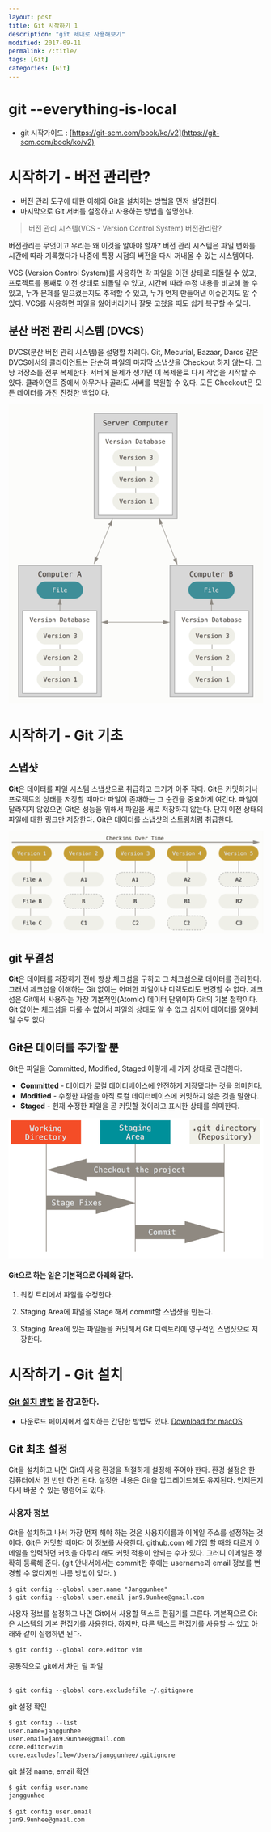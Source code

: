 ```yaml
---
layout: post
title: Git 시작하기 1
description: "git 제대로 사용해보기"
modified: 2017-09-11
permalink: /:title/
tags: [Git]
categories: [Git]
---
```


# git  --everything-is-local

- git 시작가이드 : [https://git-scm.com/book/ko/v2](https://git-scm.com/book/ko/v2)

# 시작하기 - 버전 관리란?

- 버전 관리 도구에 대한 이해와 Git을 설치하는 방법을 먼저 설명한다.
- 마지막으로 Git 서버를 설정하고 사용하는 방법을 설명한다.

> 버전 관리 시스템(VCS - Version Control System) 버전관리란? 
> 

버전관리는 무엇이고 우리는 왜 이것을 알아야 할까? 
버전 관리 시스템은 파일 변화를 시간에 따라 기록했다가 나중에 특정 시점의 버전을 다시 꺼내올 수 있는 시스템이다. 

VCS (Version Control System)를 사용하면 각 파일을 이전 상태로 되돌릴 수 있고, 프로젝트를 통째로 이전 상태로 되돌릴 수 있고, 시간에 따라 수정 내용을 비교해 볼 수 있고, 누가 문제를 일으켰는지도 추적할 수 있고, 누가 언제 만들어낸 이슈인지도 알 수 있다. VCS를 사용하면 파일을 잃어버리거나 잘못 고쳤을 때도 쉽게 복구할 수 있다.

## 분산 버전 관리 시스템 (DVCS)

DVCS(분산 버전 관리 시스템)을 설명할 차례다. Git, Mecurial, Bazaar, Darcs 같은 DVCS에서의 클라이언트는 단순히 파일의 마지막 스냅샷을 Checkout 하지 않는다. 그냥 저장소를 전부 복제한다. 서버에 문제가 생기면 이 복제물로 다시 작업을 시작할 수 있다. 클라이언트 중에서 아무거나 골라도 서버를 복원할 수 있다. 모든 Checkout은 모든 데이터를 가진 진정한 백업이다.

![](../images/git-images/dvcs.png)

# 시작하기 - Git 기초
## 스냅샷 

 **Git**은 데이터를 파일 시스템 스냅샷으로 취급하고 크기가 아주 작다. Git은 커밋하거나 프로젝트의 상태를 저장할 때마다 파일이 존재하는 그 순간을 중요하게 여긴다. 파일이 달라지지 않았으면 Git은 성능을 위해서 파일을 새로 저장하지 않는다. 단지 이전 상태의 파일에 대한 링크만 저장한다. Git은 데이터를 스냅샷의 스트림처럼 취급한다.

![](../images/git-images/snap.png)

## git 무결성 


**Git**은 데이터를 저장하기 전에 항상 체크섬을 구하고 그 체크섬으로 데이터를 관리한다. 그래서 체크섬을 이해하는 Git 없이는 어떠한 파일이나 디렉토리도 변경할 수 없다. 체크섬은 Git에서 사용하는 가장 기본적인(Atomic) 데이터 단위이자 Git의 기본 철학이다. Git 없이는 체크섬을 다룰 수 없어서 파일의 상태도 알 수 없고 심지어 데이터를 잃어버릴 수도 없다


##  Git은 데이터를 추가할 뿐

Git은 파일을 Committed, Modified, Staged 이렇게 세 가지 상태로 관리한다. 
- **Committed** - 데이터가 로컬 데이터베이스에 안전하게 저장됐다는 것을 의미한다. 
- **Modified** - 수정한 파일을 아직 로컬 데이터베이스에 커밋하지 않은 것을 말한다. 
- **Staged** - 현재 수정한 파일을 곧 커밋할 것이라고 표시한 상태를 의미한다.

![](../images/git-images/areas.png)

#### Git으로 하는 일은 기본적으로 아래와 같다.

1. 워킹 트리에서 파일을 수정한다.

2. Staging Area에 파일을 Stage 해서 commit할 스냅샷을 만든다.

3. Staging Area에 있는 파일들을 커밋해서 Git 디렉토리에 영구적인 스냅샷으로 저장한다.


# 시작하기 - Git 설치 

### [Git 설치 방법](https://git-scm.com/book/ko/v2/%EC%8B%9C%EC%9E%91%ED%95%98%EA%B8%B0-Git-%EC%84%A4%EC%B9%98) 을 참고한다. 

- 다운로드 페이지에서 설치하는 간단한 방법도 있다. 
[Download for macOS](https://desktop.github.com/)

## Git 최초 설정 

Git을 설치하고 나면 Git의 사용 환경을 적절하게 설정해 주어야 한다. 환경 설정은 한 컴퓨터에서 한 번만 하면 된다. 설정한 내용은 Git을 업그레이드해도 유지된다. 언제든지 다시 바꿀 수 있는 명령어도 있다.

### 사용자 정보

Git을 설치하고 나서 가장 먼저 해야 하는 것은 사용자이름과 이메일 주소를 설정하는 것이다. Git은 커밋할 때마다 이 정보를 사용한다.
github.com 에 가입 할 때와 다르게 이메일을 입력하면 커밋을 아무리 해도 커밋 적용이 안되는 수가 있다. 그러니 이메일은 정확히 등록해 준다.
(git 안내서에서는 commit한 후에는 username과 email 정보를 변경할 수 없다지만 나름 방법이 있다. )

```
$ git config --global user.name "Janggunhee"
$ git config --global user.email jan9.9unhee@gmail.com
```
사용자 정보를 설정하고 나면 Git에서 사용할 텍스트 편집기를 고른다. 기본적으로 Git은 시스템의 기본 편집기를 사용한다. 하지만, 다른 텍스트 편집기를 사용할 수 있고 아래와 같이 실행하면 된다.

```
$ git config --global core.editor vim
```

공통적으로 git에서 차단 될 파일

```

$ git config --global core.excludefile ~/.gitignore

```

git 설정 확인 

```
$ git config --list
user.name=janggunhee
user.email=jan9.9unhee@gmail.com
core.editor=vim
core.excludesfile=/Users/janggunhee/.gitignore
```
git 설정 name, email 확인

```
$ git config user.name
janggunhee

$ git config user.email
jan9.9unhee@gmail.com
```

